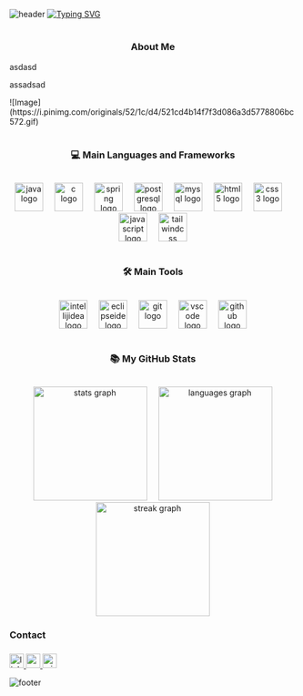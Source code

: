 ![header](https://capsule-render.vercel.app/api?type=waving&color=gradient)
[![Typing SVG](https://readme-typing-svg.herokuapp.com/?color=FF4F00&size=35&center=true&vCenter=true&width=1000&lines=Hello+There;I'm+Luis;+Welcome+to+my+profile)](https://git.io/typing-svg) 

#

<h3 align="center">About Me</h3>

<div>
  <p>asdasd</p>  
  <p>assadsad</p> 
  ![Image](https://i.pinimg.com/originals/52/1c/d4/521cd4b14f7f3d086a3d5778806bc572.gif)
</div>

 




#

<h3 align="center">💻 Main Languages and Frameworks</h3>
<br>

<div align="center">
  <img src="https://skillicons.dev/icons?i=java" height="50" alt="java logo"  />
  <img width="12" />
  <img src="https://skillicons.dev/icons?i=c" height="50" alt="c logo"  />
  <img width="12" />
  <img src="https://skillicons.dev/icons?i=spring" height="50" alt="spring logo"  />
  <img width="12" />
  <img src="https://skillicons.dev/icons?i=postgres" height="50" alt="postgresql logo"  />
  <img width="12" />
  <img src="https://skillicons.dev/icons?i=mysql" height="50" alt="mysql logo"  />
  <img width="12" />
  <img src="https://skillicons.dev/icons?i=html" height="50" alt="html5 logo"  />
  <img width="12" />
  <img src="https://skillicons.dev/icons?i=css" height="50" alt="css3 logo"  />
  <img width="12" />
  <img src="https://skillicons.dev/icons?i=js" height="50" alt="javascript logo"  />
  <img width="12" />
  <img src="https://skillicons.dev/icons?i=tailwind" height="50" alt="tailwindcss logo"  />
</div>


#

<h3 align="center">🛠 Main Tools</h3>
<br>
<div align="center">
  <img src="https://skillicons.dev/icons?i=idea" height="50" alt="intellijidea logo"  />
  <img width="12" />
  <img src="https://skillicons.dev/icons?i=eclipse" height="50" alt="eclipseide logo"  />
  <img width="12" />
  <img src="https://skillicons.dev/icons?i=git" height="50" alt="git logo"  />
  <img width="12" />
  <img src="https://skillicons.dev/icons?i=vscode" height="50" alt="vscode logo"  />
  <img width="12" />
  <img src="https://skillicons.dev/icons?i=github" height="50" alt="github logo"  />
</div>

#

<h3 align="center">📚 My GitHub Stats</h3>
<br>
<div align="center">
  <img src="https://github-readme-stats.vercel.app/api?username=Luis-Aguiar01&hide_title=false&hide_rank=false&show_icons=true&include_all_commits=true&count_private=true&disable_animations=false&theme=radical&locale=en&hide_border=true&order=1" height="200" alt="stats graph" /> &nbsp &nbsp
  <img src="https://github-readme-stats.vercel.app/api/top-langs?username=Luis-Aguiar01&locale=en&hide_title=false&layout=compact&card_width=320&langs_count=5&theme=radical&hide_border=true&order=2" height="200" alt="languages graph" />
  <img src="https://streak-stats.demolab.com?user=Luis-Aguiar01&locale=en&mode=daily&theme=radical&hide_border=true&border_radius=5&order=3" height="200" alt="streak graph"  />
</div>



###


###

<h3 align="left">Contact</h3>

###

<div align="left">
  <a href="https://www.linkedin.com/in/luis-henrique-aguiar/" target="_blank">
    <img src="https://img.shields.io/static/v1?message=LinkedIn&logo=linkedin&label=&color=0077B5&logoColor=white&labelColor=&style=for-the-badge" height="25" alt="linkedin logo"  />
  </a>
  <a href="mailto:luis.aguiar@aluno.ifsp.edu.br" target="_blank">
    <img src="https://img.shields.io/static/v1?message=Gmail&logo=gmail&label=&color=D14836&logoColor=white&labelColor=&style=for-the-badge" height="25" alt="gmail logo"  />
  </a>
  <a href="mailto:luishenrique.aguiar@outlook.com" target="_blank">
    <img src="https://img.shields.io/static/v1?message=Outlook&logo=microsoft-outlook&label=&color=0078D4&logoColor=white&labelColor=&style=for-the-badge" height="25" alt="microsoft-outlook logo"  />
  </a>
</div>

![footer](https://capsule-render.vercel.app/api?type=waving&color=gradient)
###
